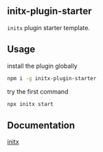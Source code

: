 ## initx-plugin-starter

`initx` plugin starter template.

## Usage

install the plugin globally

```bash
npm i -g initx-plugin-starter
```

try the first command

```bash
npx initx start
```

## Documentation

[initx](https://github.com/initx-collective/initx)
